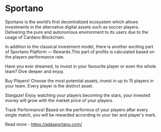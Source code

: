 # Sportano
Sportano is the world’s first decentralized ecosystem which allows investments in the alternative digital assets such as soccer players. Delivering the pure and autonomous environment to its users due to the usage of Cardano Blockchain.

In addition to the classical investment model, there is another exciting part of Sportano Platform — Rewards.This part of profits is calculated based on the players performance rate.

Have you ever dreamed, to invest in your favourite player or even the whole team? Dive deeper and enjoy.

Buy Players! Choose the most potential assets, invest in up to 15 players in your team. Every player is the distinct asset.

Stargaze! Enjoy watching your players becoming the stars, your invested money will grow with the market price of your players.

Track Performance! Based on the performce of your players after every single match, you will be rewarded according to your tier and player's mark.

Read more - https://adasportano.com/
